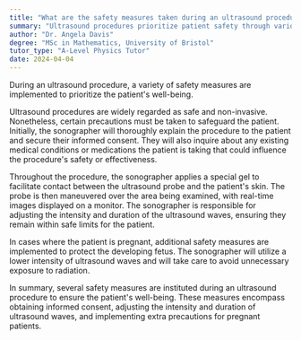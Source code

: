 ```yaml
---
title: "What are the safety measures taken during an ultrasound procedure?"
summary: "Ultrasound procedures prioritize patient safety through various measures to ensure well-being during the examination."
author: "Dr. Angela Davis"
degree: "MSc in Mathematics, University of Bristol"
tutor_type: "A-Level Physics Tutor"
date: 2024-04-04
---
```


During an ultrasound procedure, a variety of safety measures are implemented to prioritize the patient's well-being.

Ultrasound procedures are widely regarded as safe and non-invasive. Nonetheless, certain precautions must be taken to safeguard the patient. Initially, the sonographer will thoroughly explain the procedure to the patient and secure their informed consent. They will also inquire about any existing medical conditions or medications the patient is taking that could influence the procedure's safety or effectiveness.

Throughout the procedure, the sonographer applies a special gel to facilitate contact between the ultrasound probe and the patient's skin. The probe is then maneuvered over the area being examined, with real-time images displayed on a monitor. The sonographer is responsible for adjusting the intensity and duration of the ultrasound waves, ensuring they remain within safe limits for the patient.

In cases where the patient is pregnant, additional safety measures are implemented to protect the developing fetus. The sonographer will utilize a lower intensity of ultrasound waves and will take care to avoid unnecessary exposure to radiation.

In summary, several safety measures are instituted during an ultrasound procedure to ensure the patient's well-being. These measures encompass obtaining informed consent, adjusting the intensity and duration of ultrasound waves, and implementing extra precautions for pregnant patients.
    